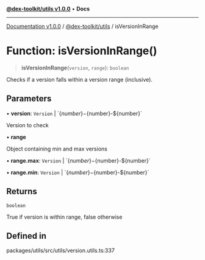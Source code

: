 [**@dex-toolkit/utils v1.0.0**](../README.md) • **Docs**

***

[Documentation v1.0.0](../../../packages.md) / [@dex-toolkit/utils](../README.md) / isVersionInRange

# Function: isVersionInRange()

> **isVersionInRange**(`version`, `range`): `boolean`

Checks if a version falls within a version range (inclusive).

## Parameters

• **version**: `Version` \| \`$\{number\}-$\{number\}-$\{number\}\`

Version to check

• **range**

Object containing min and max versions

• **range.max**: `Version` \| \`$\{number\}-$\{number\}-$\{number\}\`

• **range.min**: `Version` \| \`$\{number\}-$\{number\}-$\{number\}\`

## Returns

`boolean`

True if version is within range, false otherwise

## Defined in

packages/utils/src/utils/version.utils.ts:337
